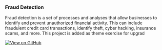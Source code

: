 ### Fraud Detection

Fraud detection is a set of processes and analyses that allow businesses to identify and prevent unauthorized financial activity. This can include fraudulent credit card transactions, identify theft, cyber hacking, insurance scams, and more.
This project is added as theme exercise for upgrad

[![View on GitHub](https://img.shields.io/badge/GitHub-View_on_GitHub-blue?logo=GitHub)](https://github.com/ravigowt/FraudDetection)

